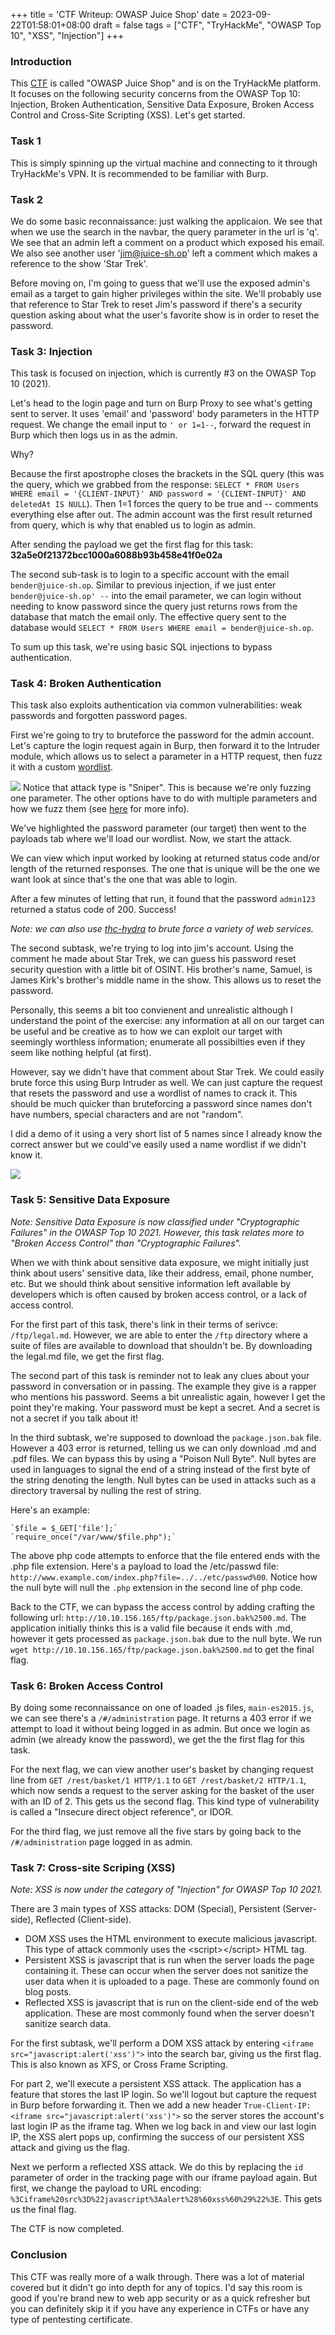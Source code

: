 +++
title = 'CTF Writeup: OWASP Juice Shop'
date = 2023-09-22T01:58:01+08:00
draft = false
tags = ["CTF", "TryHackMe", "OWASP Top 10", "XSS", "Injection"]
+++

### Introduction
This [CTF](https://tryhackme.com/room/owaspjuiceshop) is called "OWASP Juice Shop" and is on the TryHackMe platform. It focuses on the following security concerns from the OWASP Top 10: Injection, Broken Authentication, Sensitive Data Exposure, Broken Access Control and Cross-Site Scripting (XSS). Let's get started.

### Task 1
This is simply spinning up the virtual machine and connecting to it through TryHackMe's VPN. It is recommended to be familiar with Burp. 

### Task 2
We do some basic reconnaissance: just walking the applicaion. We see that when we use the search in the navbar, the query parameter in the url is 'q'. We see that an admin left a comment on a product which exposed his email. We also see another user 'jim@juice-sh.op' left a comment which makes a reference to the show 'Star Trek'. 

Before moving on, I'm going to guess that we'll use the exposed admin's email as a target to gain higher privileges within the site. We'll probably use that reference to Star Trek to reset Jim's password if there's a security question asking about what the user's favorite show is in order to reset the password. 


### Task 3: Injection
This task is focused on injection, which is currently #3 on the OWASP Top 10 (2021).

Let's head to the login page and turn on Burp Proxy to see what's getting sent to server. It uses 'email' and 'password' body parameters in the HTTP request. We change the email input to `' or 1=1--`, forward the request in Burp which then logs us in as the admin. 

Why? 

Because the first apostrophe closes the brackets in the SQL query (this was the query, which we grabbed from the response: `SELECT * FROM Users WHERE email = '{CLIENT-INPUT}' AND password = '{CLIENT-INPUT}' AND deletedAt IS NULL`). Then 1=1 forces the query to be true and -- comments everything else after out. The admin account was the first result returned from query, which is why that enabled us to login as admin. 

After sending the payload we get the first flag for this task: **32a5e0f21372bcc1000a6088b93b458e41f0e02a**

The second sub-task is to login to a specific account with the email `bender@juice-sh.op`. Similar to previous injection, if we just enter `bender@juice-sh.op' --` into the email parameter, we can login without needing to know password since the query just returns rows from the database that match the email only. The effective query sent to the database would `SELECT * FROM Users WHERE email = bender@juice-sh.op`.

To sum up this task, we're using basic SQL injections to bypass authentication. 

### Task 4: Broken Authentication
This task also exploits authentication via common vulnerabilities: weak passwords and forgotten password pages. 

First we're going to try to bruteforce the password for the admin account. Let's capture the login request again in Burp, then forward it to the Intruder module, which allows us to select a parameter in a HTTP request, then fuzz it with a custom [wordlist](https://github.com/danielmiessler/SecLists/blob/master/Passwords/Common-Credentials/best1050.txt). 

![](../post/owasp-juice-shop-pics/burp_intruder_admin.png)
Notice that attack type is "Sniper". This is because we're only fuzzing one parameter. The other options have to do with multiple parameters and how we fuzz them (see [here](https://portswigger.net/burp/documentation/desktop/tools/intruder/configure-attack/attack-types) for more info).

We've highlighted the password parameter (our target) then went to the payloads tab where we'll load our wordlist. Now, we start the attack.

We can view which input worked by looking at returned status code and/or length of the returned responses. The one that is unique will be the one we want look at since that's the one that was able to login.

After a few minutes of letting that run, it found that the password `admin123` returned a status code of 200. Success!

_Note: we can also use [thc-hydra](https://github.com/vanhauser-thc/thc-hydra) to brute force a variety of web services._

<!-- Just for fun, I want to try and brute force the login with hydra with the following command:  -->

<!-- `hydra -l admin -P ~/thm-ws/rooms/owaspjuiceshop/best1050.txt -t 64 -V 10.10.4.103 http-post-form "/rest/user/login:email=admin@juice-sh.op&password=^PASS^:Invalid email or password."`


This command essentially works the same way as Burp Intruder Sniper Attack except for how we're able to tell when we've found a valid password. In hydra, we can enter a string that determines an unsuccessful attempt, if it's found the response. In this case, it's "Invalid email or password." which I was able to find my just attempting a login with junk values. Versus with Burp Intruder where we had to look at the characteristics of the response (code and length).

`-t 64` creates 64 threads and `-V` shows each login attempt. -->



The second subtask, we're trying to log into jim's account. Using the comment he made about Star Trek, we can guess his password reset security question with a little bit of OSINT. His brother's name, Samuel, is James Kirk's brother's middle name in the show. This allows us to reset the password.

Personally, this seems a bit too convienent and unrealistic although I understand the point of the exercise: any information at all on our target can be useful and be creative as to how we can exploit our target with seemingly worthless information; enumerate all possibilties even if they seem like nothing helpful (at first). 

However, say we didn't have that comment about Star Trek. We could easily brute force this using Burp Intruder as well. We can just capture the request that resets the password and use a wordlist of names to crack it. This should be much quicker than bruteforcing a password since names don't have numbers, special characters and are not "random". 

I did a demo of it using a very short list of 5 names since I already know the correct answer but we could've easily used a name wordlist if we didn't know it.

![](../post/owasp-juice-shop-pics/burp_intruder_reset_password.png)


### Task 5: Sensitive Data Exposure

_Note: Sensitive Data Exposure is now classified under "Cryptographic Failures" in the OWASP Top 10 2021. However, this task relates more to "Broken Access Control" than "Cryptographic Failures"._

When we with think about sensitive data exposure, we might initially just think about users' sensitive data, like their address, email, phone number, etc. But we should think about sensitive information left available by developers which is often caused by broken access control, or a lack of access control.

For the first part of this task, there's link in their terms of serivce: `/ftp/legal.md`. However, we are able to enter the `/ftp` directory where a suite of files are available to download that shouldn't be. By downloading the legal.md file, we get the first flag.

The second part of this task is reminder not to leak any clues about your password in conversation or in passing. The example they give is a rapper who mentions his password. Seems a bit unrealistic again, however I get the point they're making. Your password must be kept a secret. And a secret is not a secret if you talk about it!

In the third subtask, we're supposed to download the `package.json.bak` file. However a 403 error is returned, telling us we can only download .md and .pdf files. We can bypass this by using a "Poison Null Byte". Null bytes are used in languages to signal the end of a string instead of the first byte of the string denoting the length. Null bytes can be used in attacks such as a directory traversal by nulling the rest of string. 

Here's an example:

    `$file = $_GET['file'];` 
    `require_once("/var/www/$file.php");` 

The above php code attempts to enforce that the file entered ends with the .php file extension. Here's a payload to load the /etc/passwd file:  `http://www.example.com/index.php?file=../../etc/passwd%00`. Notice how the null byte will null the `.php` extension in the second line of php code.

Back to the CTF, we can bypass the access control by adding crafting the following url: `http://10.10.156.165/ftp/package.json.bak%2500.md`. The application initially thinks this is a valid file because it ends with .md, however it gets processed as `package.json.bak` due to the null byte. We run `wget http://10.10.156.165/ftp/package.json.bak%2500.md` to get the final flag. 


### Task 6: Broken Access Control

By doing some reconnaissance on one of loaded .js files, `main-es2015.js`, we can see there's a `/#/administration` page. It returns a 403 error if we attempt to load it without being logged in as admin. But once we login as admin (we already know the password), we get the the first flag for this task. 

For the next flag, we can view another user's basket by changing request line from `GET /rest/basket/1 HTTP/1.1` to `GET /rest/basket/2 HTTP/1.1`, which now sends a request to the server asking for the basket of the user with an ID of 2. This gets us the second flag. This kind type of vulnerability is called a "Insecure direct object reference", or IDOR. 

For the third flag, we just remove all the five stars by going back to the `/#/administration` page logged in as admin.

### Task 7: Cross-site Scriping (XSS)

_Note: XSS is now under the category of "Injection" for OWASP Top 10 2021._

There are 3 main types of XSS attacks: DOM (Special), Persistent (Server-side), Reflected (Client-side).

- DOM XSS uses the HTML environment to execute malicious javascript. This type of attack commonly uses the \<script>\</script> HTML tag.
- Persistent XSS is javascript that is run when the server loads the page containing it. These can occur when the server does not sanitize the user data when it is uploaded to a page. These are commonly found on blog posts. 
- Reflected XSS is javascript that is run on the client-side end of the web application. These are most commonly found when the server doesn't sanitize search data. 


For the first subtask, we'll perform a DOM XSS attack by entering `<iframe src="javascript:alert('xss')">` into the search bar, giving us the first flag. This is also known as XFS, or Cross Frame Scripting.

For part 2, we'll execute a persistent XSS attack. The application has a feature that stores the last IP login. So we'll logout but capture the request in Burp before forwarding it. Then we add a new header `True-Client-IP: <iframe src="javascript:alert('xss')">` so the server stores the account's last login IP as the iframe tag. When we log back in and view our last login IP, the XSS alert pops up, confirming the success of our persistent XSS attack and giving us the flag.

Next we perform a reflected XSS attack. We do this by replacing the `id` parameter of order in the tracking page with our iframe payload again. But first, we change the payload to URL encoding: `%3Ciframe%20src%3D%22javascript%3Aalert%28%60xss%60%29%22%3E`. This gets us the final flag.


The CTF is now completed.


### Conclusion

This CTF was really more of a walk through. There was a lot of material covered but it didn't go into depth for any of topics. I'd say this room is good if you're brand new to web app security or as a quick refresher but you can definitely skip it if you have any experience in CTFs or have any type of pentesting certificate.
